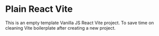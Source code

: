 # Plain React Vite

This is an empty template Vanilla JS React Vite project.
To save time on cleaning Vite boilerplate after creating a new project.
